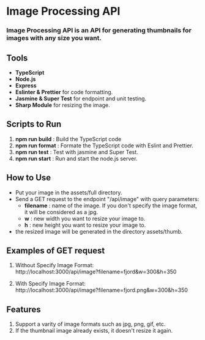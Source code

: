 # Image Processing API
### Image Processing API is an API for generating thumbnails for images with any size you want.

## Tools
- **TypeScript**
- **Node.js**
- **Express**
- **Eslinter & Prettier** for code formatting.
- **Jasmine & Super Test** for endpoint and unit testing.
- **Sharp Module** for resizing the image. 

## Scripts to Run
1) **npm run build** : Build the TypeScript code
2) **npm run format** : Formate the TypeScript code with Eslint and Prettier.
3) **npm run test** : Test with jasmine and Super Test.
4) **npm run start** : Run and start the node.js server.

## How to Use
- Put your image in the assets/full directory.
- Send a GET request to the endpoint "/api/image" with query parameters:
    - **filename** : name of the image. If you don't specify the image format, it will be considered as a jpg. 
    - **w** : new width you want to resize your image to.
    - **h** : new height you want to resize your image to.
- the resized image will be generated in the directory assets/thumb.

## Examples of GET request
 1) Without Specify Image Format: <br>
http://localhost:3000/api/image?filename=fjord&w=300&h=350

2) With Specify Image Format: <br>
http://localhost:3000/api/image?filename=fjord.png&w=300&h=350

## Features
1) Support a varity of image formats such as jpg, png, gif, etc.
2) If the thumbnail image already exists, it doesn't resize it again.